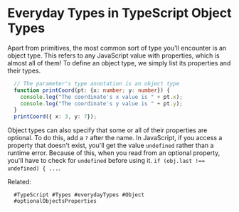 # Everyday Types in TypeScript Object Types

Apart from primitives, the most common sort of type you'll encounter is
an object type. This refers to any JavaScript value with properties,
which is almost all of them! To define an object type, we simply list
its properties and their types.

```ts
  // The parameter's type annotation is an object type
  function printCoord(pt: {x: number; y: number}) {
    console.log("The coordinate's x value is " + pt.x);
    console.log("The coordinate's y value is " + pt.y);
  }
  printCoord({ x: 3, y: 7});
```
Object types can also specify that some or all of their properties are
optional. To do this, add a `?` after the name.
In JavaScript, if you access a property that doesn't exist, you'll get
the value `undefined` rather than a runtime error. Because of this, when
you read from an optional property, you'll have to check for
`undefined` before using it. `if (obj.last !== undefined) { ...`.

Related: 

      #TypeScript #Types #everydayTypes #Object
      #optionalObjectsProperties

